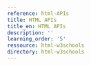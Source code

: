 ```yaml
---
reference: html-APIs
title: HTML APIs
title_en: HTML APIs
description: ''
learning_order: '5'
ressource: html-w3schools
directory: html-w3schools
---
```

